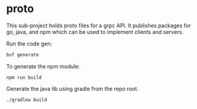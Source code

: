 # proto

This sub-project holds proto files for a grpc API.  It publishes packages for go, java, and npm which can be used to implement clients and servers.

Run the code gen:
```sh
buf generate
```

To generate the npm module:
```
npm run build
```

Generate the java lib using gradle from the repo root. 
```
./gradlew build
```

